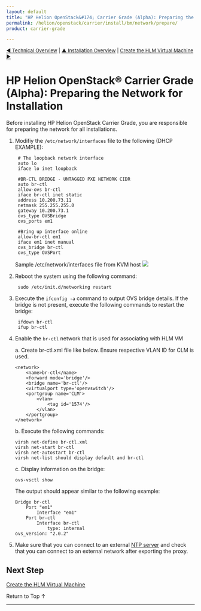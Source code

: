 ```yaml
---
layout: default
title: "HP Helion OpenStack&#174; Carrier Grade (Alpha): Preparing the Network for Installation"
permalink: /helion/openstack/carrier/install/bm/network/prepare/
product: carrier-grade

---
```

<!--UNDER REVISION-->


<script>

function PageRefresh {
onLoad="window.refresh"
}

PageRefresh();

</script>

<p style="font-size: small;"><a href="/helion/openstack/carrier/technical-overview/">&#9664; Technical Overview</a> | <a href="/helion/openstack/carrier/install/bm/overview/">&#9650; Installation Overview</a> | <a href="/helion/openstack/carrier/install/bm/hlm-vm/"> Create the HLM Virtual Machine &#9654;</a> </p> 



# HP Helion OpenStack&#174; Carrier Grade (Alpha): Preparing the Network for Installation 

Before installing HP Helion OpenStack Carrier Grade, you are responsible for preparing the network for all installations. 


1. Modifiy the `/etc/network/interfaces` file to the following (DHCP EXAMPLE):

		# The loopback network interface
		auto lo
		iface lo inet loopback

		#BR-CTL BRIDGE - UNTAGGED PXE NETWORK CIDR
		auto br-ctl
		allow-ovs br-ctl
		iface br-ctl inet static
		address 10.200.73.11
		netmask 255.255.255.0
		gateway 10.200.73.1
		ovs_type OVSBridge
		ovs_ports em1

		#Bring up interface online
		allow-br-ctl em1
		iface em1 inet manual
		ovs_bridge br-ctl
		ovs_type OVSPort

	Sample /etc/network/interfaces file from KVM host 
	<img src="media/CGH-interfaces-file" >

3. Reboot the system using the following command:

		sudo /etc/init.d/networking restart

3. Execute the `ifconfig -a` command to output OVS bridge details. If the bridge is not present, execute the following commands to restart the bridge:

		ifdown br-ctl
		ifup br-ctl


5.	Enable the `br-ctl` network that is used for associating with HLM VM

	a. Create br-ctl.xml file like below. Ensure respective VLAN ID for CLM is used.

		<network>
			<name>br-ctl</name>
			<forward mode='bridge'/>
			<bridge name='br-ctl'/>
			<virtualport type='openvswitch'/>
			<portgroup name='CLM'>
				<vlan>
					<tag id='1574'/>
				</vlan>
			</portgroup>
		</network>

	b. Execute the following commands:

		virsh net-define br-ctl.xml
		virsh net-start br-ctl
		virsh net-autostart br-ctl
		virsh net-list should display default and br-ctl 
		
	c.	Display information on the bridge:		

		ovs-vsctl show 

	The output should appear similar to the following example:

		Bridge br-ctl
			Port "em1"
				Interface "em1"
			Port br-ctl
				Interface br-ctl
					type: internal
		ovs_version: "2.0.2"

5. Make sure that you can connect to an external [NTP server](/helion/openstack/carrier/install/ntp/) and check that you can connect to an external network after exporting the proxy. 

## Next Step

[Create the HLM Virtual Machine](/helion/openstack/carrier/install/bm/hlm-vm/)

<a href="#top" style="padding:14px 0px 14px 0px; text-decoration: none;"> Return to Top &#8593; </a>

---


